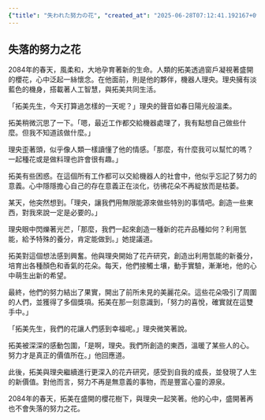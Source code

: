 ```yaml
---
{"title": "失われた努力の花", "created_at": "2025-06-28T07:12:41.192167+09:00", "pattern_id": 1, "pattern_name": "価値転倒型", "year": 2084}
---
```


## 失落的努力之花

2084年的春天，風柔和，大地孕育著新的生命。人類的拓美透過窗戶凝視著盛開的櫻花，心中泛起一絲懷念。在他面前，則是他的夥伴，機器人理央。理央擁有淡藍色的機身，搭載著人工智慧，與拓美共同生活。

「拓美先生，今天打算過怎樣的一天呢？」理央的聲音如春日陽光般溫柔。

拓美稍微沉思了一下。「嗯，最近工作都交給機器處理了，我有點想自己做些什麼。但我不知道該做什麼。」

理央歪著頭，似乎像人類一樣讀懂了他的情感。「那麼，有什麼我可以幫忙的嗎？一起種花或是做料理也許會很有趣。」

拓美有些困惑。在這個所有工作都可以交給機器人的社會中，他似乎忘記了努力的意義。心中隱隱擔心自己的存在意義正在淡化，彷彿花朵不再綻放而是枯萎。

某天，他突然想到。「理央，讓我們用無限能源來做些特別的事情吧。創造一些東西，對我來說一定是必要的。」

理央眼中閃爍著光芒，「那麼，我們一起來創造一種新的花卉品種如何？利用氫能，給予特殊的養分，肯定能做到。」她提議道。

拓美對這個想法感到興奮。他與理央開始了花卉研究，創造出利用氫能的新養分，培育出各種顏色和香氣的花朵。每天，他們接觸土壤，動手實驗，漸漸地，他的心中萌生出新的希望。

最終，他們的努力結出了果實，開出了前所未見的美麗花朵。這些花朵吸引了周圍的人們，並獲得了多個獎項。拓美在那一刻意識到，「努力的喜悅，確實就在這雙手中。」

「拓美先生，我們的花讓人們感到幸福呢。」理央微笑著說。

拓美被深深的感動包圍，「是啊，理央。我們所創造的東西，溫暖了某些人的心。努力才是真正的價值所在。」他回應道。

此後，拓美與理央繼續進行更深入的花卉研究，感受到自我的成長，並發現了人生的新價值。對他而言，努力不再是無意義的事物，而是豐富心靈的源泉。

2084年的春天，拓美在盛開的櫻花樹下，與理央一起笑著。他的心中，盛開著再也不會失落的努力之花。
